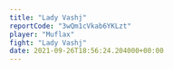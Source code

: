 ```yaml
---
title: "Lady Vashj"
reportCode: "3wQm1cVkab6YKLzt"
player: "Muflax"
fight: "Lady Vashj"
date: 2021-09-26T18:56:24.204000+00:00
---
```

